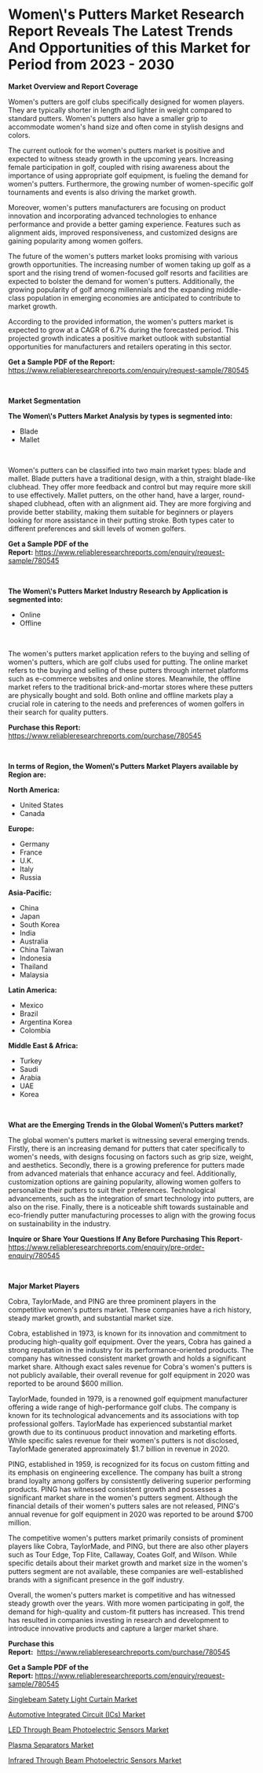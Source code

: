 <p><h1>Women\'s Putters Market Research Report Reveals The Latest Trends And Opportunities of this Market for Period from 2023 - 2030</h1></p><p><strong>Market Overview and Report Coverage</strong></p>
<p><p>Women's putters are golf clubs specifically designed for women players. They are typically shorter in length and lighter in weight compared to standard putters. Women's putters also have a smaller grip to accommodate women's hand size and often come in stylish designs and colors.</p><p>The current outlook for the women's putters market is positive and expected to witness steady growth in the upcoming years. Increasing female participation in golf, coupled with rising awareness about the importance of using appropriate golf equipment, is fueling the demand for women's putters. Furthermore, the growing number of women-specific golf tournaments and events is also driving the market growth.</p><p>Moreover, women's putters manufacturers are focusing on product innovation and incorporating advanced technologies to enhance performance and provide a better gaming experience. Features such as alignment aids, improved responsiveness, and customized designs are gaining popularity among women golfers.</p><p>The future of the women's putters market looks promising with various growth opportunities. The increasing number of women taking up golf as a sport and the rising trend of women-focused golf resorts and facilities are expected to bolster the demand for women's putters. Additionally, the growing popularity of golf among millennials and the expanding middle-class population in emerging economies are anticipated to contribute to market growth.</p><p>According to the provided information, the women's putters market is expected to grow at a CAGR of 6.7% during the forecasted period. This projected growth indicates a positive market outlook with substantial opportunities for manufacturers and retailers operating in this sector.</p></p>
<p><strong>Get a Sample PDF of the Report:</strong> <a href="https://www.reliableresearchreports.com/enquiry/request-sample/780545">https://www.reliableresearchreports.com/enquiry/request-sample/780545</a></p>
<p>&nbsp;</p>
<p><strong>Market Segmentation</strong></p>
<p><strong>The Women\'s Putters Market Analysis by types is segmented into:</strong></p>
<p><ul><li>Blade</li><li>Mallet</li></ul></p>
<p>&nbsp;</p>
<p><p>Women's putters can be classified into two main market types: blade and mallet. Blade putters have a traditional design, with a thin, straight blade-like clubhead. They offer more feedback and control but may require more skill to use effectively. Mallet putters, on the other hand, have a larger, round-shaped clubhead, often with an alignment aid. They are more forgiving and provide better stability, making them suitable for beginners or players looking for more assistance in their putting stroke. Both types cater to different preferences and skill levels of women golfers.</p></p>
<p><strong>Get a Sample PDF of the Report:</strong>&nbsp;<a href="https://www.reliableresearchreports.com/enquiry/request-sample/780545">https://www.reliableresearchreports.com/enquiry/request-sample/780545</a></p>
<p>&nbsp;</p>
<p><strong>The Women\'s Putters Market Industry Research by Application is segmented into:</strong></p>
<p><ul><li>Online</li><li>Offline</li></ul></p>
<p>&nbsp;</p>
<p><p>The women's putters market application refers to the buying and selling of women's putters, which are golf clubs used for putting. The online market refers to the buying and selling of these putters through internet platforms such as e-commerce websites and online stores. Meanwhile, the offline market refers to the traditional brick-and-mortar stores where these putters are physically bought and sold. Both online and offline markets play a crucial role in catering to the needs and preferences of women golfers in their search for quality putters.</p></p>
<p><strong>Purchase this Report:</strong>&nbsp; <a href="https://www.reliableresearchreports.com/purchase/780545">https://www.reliableresearchreports.com/purchase/780545</a></p>
<p>&nbsp;</p>
<p><strong>In terms of Region, the Women\'s Putters Market Players available by Region are:</strong></p>
<p>
    <p> <strong> North America: </strong>
        <ul>
            <li>United States</li>
            <li>Canada</li>
        </ul>
        </p> 
    <p> <strong> Europe: </strong>
        <ul>
            <li>Germany</li>
            <li>France</li>
            <li>U.K.</li>
            <li>Italy</li>
            <li>Russia</li>
        </ul>
        </p> 
    <p> <strong> Asia-Pacific: </strong>
        <ul>
            <li>China</li>
            <li>Japan</li>
            <li>South Korea</li>
            <li>India</li>
            <li>Australia</li>
            <li>China Taiwan</li>
            <li>Indonesia</li>
            <li>Thailand</li>
            <li>Malaysia</li>
        </ul>
        </p> 
    <p> <strong> Latin America: </strong>
        <ul>
            <li>Mexico</li>
            <li>Brazil</li>
            <li>Argentina Korea</li>
            <li>Colombia</li>
        </ul>
        </p> 
    <p> <strong> Middle East & Africa: </strong>
        <ul>
            <li>Turkey</li>
            <li>Saudi</li>
            <li>Arabia</li>
            <li>UAE</li>
            <li>Korea</li>
        </ul>
    </p>
    </p>
<p>&nbsp;</p>
<p><strong>What are the Emerging Trends in the Global Women\'s Putters market?</strong></p>
<p><p>The global women's putters market is witnessing several emerging trends. Firstly, there is an increasing demand for putters that cater specifically to women's needs, with designs focusing on factors such as grip size, weight, and aesthetics. Secondly, there is a growing preference for putters made from advanced materials that enhance accuracy and feel. Additionally, customization options are gaining popularity, allowing women golfers to personalize their putters to suit their preferences. Technological advancements, such as the integration of smart technology into putters, are also on the rise. Finally, there is a noticeable shift towards sustainable and eco-friendly putter manufacturing processes to align with the growing focus on sustainability in the industry.</p></p>
<p><strong>Inquire or Share Your Questions If Any Before Purchasing This Report</strong>- <a href="https://www.reliableresearchreports.com/enquiry/pre-order-enquiry/780545">https://www.reliableresearchreports.com/enquiry/pre-order-enquiry/780545</a></p>
<p>&nbsp;</p>
<p><strong>Major Market Players</strong></p>
<p><p>Cobra, TaylorMade, and PING are three prominent players in the competitive women's putters market. These companies have a rich history, steady market growth, and substantial market size.</p><p>Cobra, established in 1973, is known for its innovation and commitment to producing high-quality golf equipment. Over the years, Cobra has gained a strong reputation in the industry for its performance-oriented products. The company has witnessed consistent market growth and holds a significant market share. Although exact sales revenue for Cobra's women's putters is not publicly available, their overall revenue for golf equipment in 2020 was reported to be around $600 million.</p><p>TaylorMade, founded in 1979, is a renowned golf equipment manufacturer offering a wide range of high-performance golf clubs. The company is known for its technological advancements and its associations with top professional golfers. TaylorMade has experienced substantial market growth due to its continuous product innovation and marketing efforts. While specific sales revenue for their women's putters is not disclosed, TaylorMade generated approximately $1.7 billion in revenue in 2020.</p><p>PING, established in 1959, is recognized for its focus on custom fitting and its emphasis on engineering excellence. The company has built a strong brand loyalty among golfers by consistently delivering superior performing products. PING has witnessed consistent growth and possesses a significant market share in the women's putters segment. Although the financial details of their women's putters sales are not released, PING's annual revenue for golf equipment in 2020 was reported to be around $700 million.</p><p>The competitive women's putters market primarily consists of prominent players like Cobra, TaylorMade, and PING, but there are also other players such as Tour Edge, Top Flite, Callaway, Coates Golf, and Wilson. While specific details about their market growth and market size in the women's putters segment are not available, these companies are well-established brands with a significant presence in the golf industry.</p><p>Overall, the women's putters market is competitive and has witnessed steady growth over the years. With more women participating in golf, the demand for high-quality and custom-fit putters has increased. This trend has resulted in companies investing in research and development to introduce innovative products and capture a larger market share.</p></p>
<p><strong>Purchase this Report:</strong>&nbsp;&nbsp;<a href="https://www.reliableresearchreports.com/purchase/780545">https://www.reliableresearchreports.com/purchase/780545</a></p>
<p></p>
<p><strong>Get a Sample PDF of the Report:</strong>&nbsp;<a href="https://www.reliableresearchreports.com/enquiry/request-sample/780545">https://www.reliableresearchreports.com/enquiry/request-sample/780545</a></p>
<p><p><a href="https://www.linkedin.com/pulse/singlebeam-satety-light-curtain-market-size-growth-forecast/">Singlebeam Satety Light Curtain Market</a></p><p><a href="https://medium.com/@rachaelward34/automotive-integrated-circuit-ics-market-trends-and-market-analysis-forecasted-for-period-3706ef5d7374">Automotive Integrated Circuit (ICs) Market</a></p><p><a href="https://www.linkedin.com/pulse/decoding-led-through-beam-photoelectric-sensors-market-deep/">LED Through Beam Photoelectric Sensors Market</a></p><p><a href="https://medium.com/@stoneernser2023/plasma-separators-market-outlook-industry-overview-and-forecast-2023-to-2030-5737ca740189">Plasma Separators Market</a></p><p><a href="https://www.linkedin.com/pulse/infrared-through-beam-photoelectric-sensors-market-share/">Infrared Through Beam Photoelectric Sensors Market</a></p></p>
